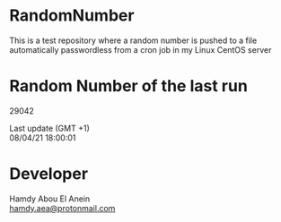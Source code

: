 # RandomNumber    
This is a test repository where a random number is pushed to a file automatically passwordless from a cron job in my Linux CentOS server    
# Random Number of the last run   
29042
      
Last update (GMT +1)    
08/04/21 18:00:01
# Developer    
Hamdy Abou El Anein   
hamdy.aea@protonmail.com
